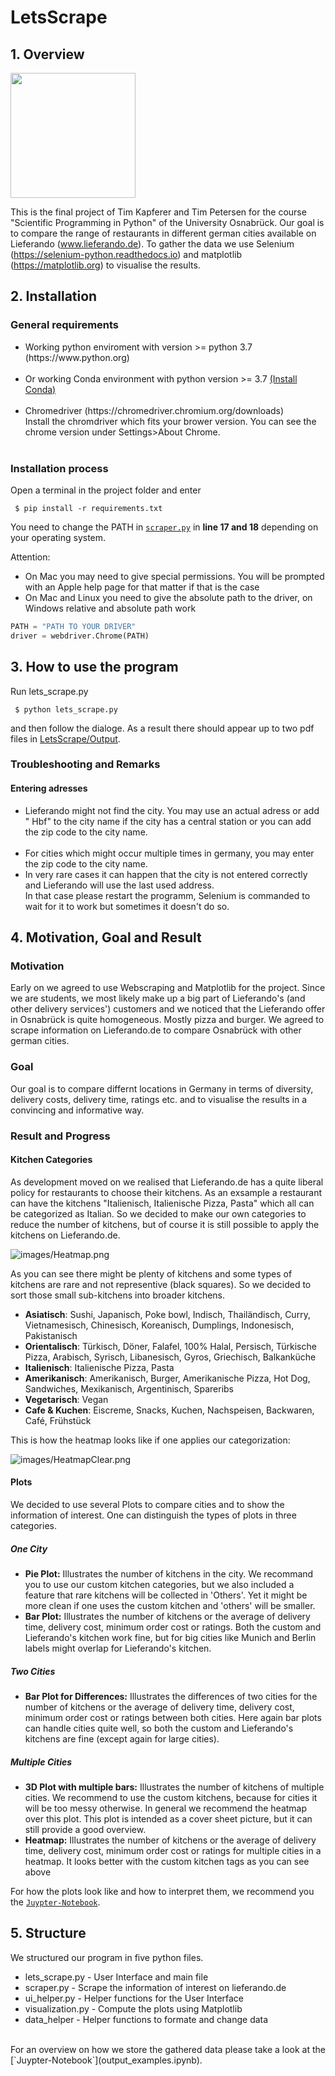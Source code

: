 # LetsScrape
## 1. Overview 
<img src="images/3d_plot.png" width="200"/>

 This is the final project of Tim Kapferer and Tim Petersen for the course "Scientific Programming in Python" of the University Osnabrück. Our goal is to compare the range of restaurants in different german cities
 available on Lieferando (www.lieferando.de). To gather the data we use Selenium (https://selenium-python.readthedocs.io) and matplotlib (https://matplotlib.org) 
 to visualise the results. 

 ## 2. Installation 
 ### General requirements
 <ul>
 <li>Working python enviroment with version >= python 3.7 (https://www.python.org) </li> <br>
 <li>Or working Conda environment with python version >= 3.7 <a href="https://docs.conda.io/projects/conda/en/latest/user-guide/install/index.html">(Install Conda)</a> </li><br> 
 <li>Chromedriver (https://chromedriver.chromium.org/downloads)<br> Install the chromdriver which fits your brower version. You can see the chrome version under Settings>About Chrome. </li> <br>
 </ul>

 ### Installation process
 Open a terminal in the project folder and enter <br>

     $ pip install -r requirements.txt

  You need to change the PATH in [`scraper.py`](./scraper.py) in <b>line 17 and 18</b> depending on your operating system.  <br>

  Attention: <br>
  * On Mac you may need to give special permissions. You will be prompted with an Apple help page for that matter if that is the case
  * On Mac and Linux you need to give the absolute path to the driver, on Windows relative and absolute path work
 
  ```Python 
 PATH = "PATH TO YOUR DRIVER"  
 driver = webdriver.Chrome(PATH)  
  
  ```
  
  ## 3. How to use the program
  Run lets_scrape.py 

     $ python lets_scrape.py

  and then follow the dialoge. As a result there should appear up to two pdf files in [LetsScrape/Output](./Output).

  ### Troubleshooting and Remarks


   #### Entering adresses <br>
   <ul><li>Lieferando might not find the city. You may use an actual adress or add " Hbf" to the city name if the city has a central station or you can add the zip code to the city name.</li> <br>
   <li>For cities which might occur multiple times in germany, you may enter the zip code to the city name. </li>
   <li>In very rare cases it can happen that the city is not entered correctly and Lieferando will use the last used address. <br>
       In that case please restart the programm, Selenium is commanded to wait for it to work but sometimes it doesn't do so. </ul>
   
  
   ## 4. Motivation, Goal and Result
   
   ### Motivation
   Early on we agreed to use Webscraping and Matplotlib for the project. Since we are students, we most likely make up a big part of Lieferando's (and other delivery services') customers and we noticed that the Lieferando offer in Osnabrück is quite homogeneous. Mostly pizza and burger. We agreed to scrape information on Lieferando.de to compare Osnabrück with other german cities. <br>
   
   ### Goal
   Our goal is to compare differnt locations in Germany in terms of diversity, delivery costs, delivery time, ratings etc. and to visualise the results in a convincing and informative way. <br>
   
   ### Result and Progress
   
   #### Kitchen Categories
   
   As development moved on we realised that Lieferando.de has a quite liberal policy for restaurants to choose their kitchens. As an exsample a restaurant can have the kitchens "Italienisch, Italienische Pizza, Pasta" which all can be categorized as Italian. So we decided to make our own categories to reduce the number of kitchens, but of course it is still possible to apply the kitchens on Lieferando.de. <br>
   
   ![images/Heatmap.png](images/Heatmap.png)
   
   As you can see there might be plenty of kitchens and some types of kitchens are rare and not representive (black squares). So we decided to sort those small sub-kitchens into broader kitchens.
   <ul>
    <li><b>Asiatisch</b>: Sushi, Japanisch, Poke bowl, Indisch, Thailändisch, Curry, Vietnamesisch, Chinesisch, Koreanisch, Dumplings, Indonesisch, Pakistanisch</li>
    <li><b>Orientalisch</b>: Türkisch, Döner, Falafel, 100% Halal, Persisch, Türkische Pizza, Arabisch, Syrisch, Libanesisch, Gyros, Griechisch, Balkanküche</li>
    <li><b>Italienisch</b>: Italienische Pizza, Pasta</li>
    <li><b>Amerikanisch</b>: Amerikanisch, Burger, Amerikanische Pizza, Hot Dog, Sandwiches, Mexikanisch, Argentinisch, Spareribs</li>
    <li><b>Vegetarisch</b>: Vegan</li>
    <li><b>Cafe & Kuchen</b>: Eiscreme, Snacks, Kuchen, Nachspeisen, Backwaren, Café, Frühstück </li>
   </ul> 
   This is how the heatmap looks like if one applies our categorization: 
   
   ![images/HeatmapClear.png](images/HeatmapClear.png)
   
   #### Plots 
   We decided to use several Plots to compare cities and to show the information of interest. One can distinguish the types of plots in three categories. 

   ##### One City
   <ul>
   <li><b>Pie Plot:</b> Illustrates the number of kitchens in the city. We recommand you to use our custom kitchen categories, but we also included a feature that rare kitchens will be collected in 'Others'. Yet it might be more clean if one uses the custom kitchen and 'others' will be smaller.</li>
   <li><b>Bar Plot:</b> Illustrates the number of kitchens or the average of delivery time, delivery cost, minimum order cost or ratings. Both the custom and Lieferando's kitchen work fine, but for big cities like Munich and Berlin labels might overlap for Lieferando's kitchen.</li>
   </ul>

   ##### Two Cities
   <ul>
   <li><b>Bar Plot for Differences:</b> Illustrates the differences of two cities for the number of kitchens or the average of delivery time, delivery cost, minimum order cost or ratings between both cities. Here again bar plots can handle cities quite well, so both the custom and Lieferando's kitchens are fine (except again for large cities).</li>
   </ul>

   ##### Multiple Cities
   <ul>
   <li><b>3D Plot with multiple bars:</b> Illustrates the number of kitchens of multiple cities. We recommend to use the custom kitchens, because for cities it will be too messy otherwise. In general we recommend the heatmap over this plot. This plot is intended as a cover sheet picture, but it can still provide a good overview. </li>
   <li><b>Heatmap:</b> Illustrates the number of kitchens or the average of delivery time, delivery cost, minimum order cost or ratings for multiple cities in a heatmap. It looks better with the custom kitchen tags as you can see above  </li>
   </ul>

   For how the plots look like and how to interpret them, we recommend you the [`Juypter-Notebook`](output_examples.ipynb).
 
   
     
  
   
 ## 5. Structure 
 We structured our program in five python files. 
 <ul>
  <li>lets_scrape.py   - User Interface and main file </li>
  <li>scraper.py       - Scrape the information of interest on lieferando.de </li>
  <li>ui_helper.py     - Helper functions for the User Interface </li>
  <li>visualization.py - Compute the plots using Matplotlib</li>
  <li>data_helper      - Helper functions to formate and change data
 </ul> <br>
 For an overview on how we store the gathered data please take a look at the [`Juypter-Notebook`](output_examples.ipynb).
   
   
   
   
   
   


